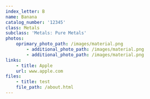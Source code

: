 ```yaml
---
index_letter: B
name: Banana
catalog_number: '12345'
class: Metals
subclass: 'Metals: Pure Metals'
photos:
    oprimary_photo_path: /images/material.png
        - additional_photo_path: /images/material.png
        - additional_photo_path: /images/material.png
links:
    - title: Apple
    url: www.apple.com
files:
    - title: test
    file_path: /about.html
---
```


